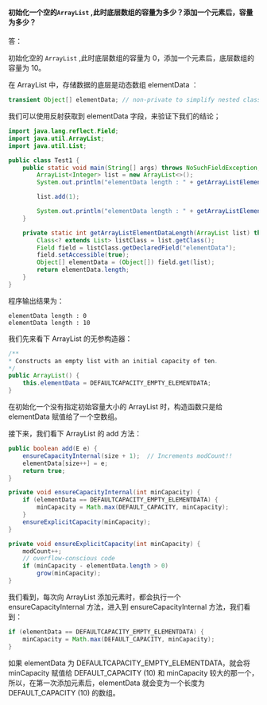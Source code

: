 #### 初始化一个空的`ArrayList` ,此时底层数组的容量为多少？添加一个元素后，容量为多少？

答：

初始化空的 `ArrayList` ,此时底层数组的容量为 0，添加一个元素后，底层数组的容量为 10。



在 ArrayList 中，存储数据的底层是动态数组 elementData ：

```java
transient Object[] elementData; // non-private to simplify nested class access
```

我们可以使用反射获取到 elementData 字段，来验证下我们的结论；

```java
import java.lang.reflect.Field;
import java.util.ArrayList;
import java.util.List;

public class Test1 {
    public static void main(String[] args) throws NoSuchFieldException, IllegalAccessException {
        ArrayList<Integer> list = new ArrayList<>();
        System.out.println("elementData length : " + getArrayListElementDataLength(list));

        list.add(1);

        System.out.println("elementData length : " + getArrayListElementDataLength(list));
    }

    private static int getArrayListElementDataLength(ArrayList list) throws NoSuchFieldException, IllegalAccessException {
        Class<? extends List> listClass = list.getClass();
        Field field = listClass.getDeclaredField("elementData");
        field.setAccessible(true);
        Object[] elementData = (Object[]) field.get(list);
        return elementData.length;
    }
}

```

程序输出结果为：

```
elementData length : 0
elementData length : 10
```

我们先来看下 ArrayList 的无参构造器：

```java
/**
* Constructs an empty list with an initial capacity of ten.
*/
public ArrayList() {
    this.elementData = DEFAULTCAPACITY_EMPTY_ELEMENTDATA;
}
```

在初始化一个没有指定初始容量大小的 ArrayList 时，构造函数只是给 elementData 赋值给了一个空数组。

接下来，我们看下 ArrayList 的 add 方法：

```java
public boolean add(E e) {
    ensureCapacityInternal(size + 1);  // Increments modCount!!
    elementData[size++] = e;
    return true;
}

private void ensureCapacityInternal(int minCapacity) {
    if (elementData == DEFAULTCAPACITY_EMPTY_ELEMENTDATA) {
        minCapacity = Math.max(DEFAULT_CAPACITY, minCapacity);
    }
    ensureExplicitCapacity(minCapacity);
}

private void ensureExplicitCapacity(int minCapacity) {
    modCount++;
    // overflow-conscious code
    if (minCapacity - elementData.length > 0)
        grow(minCapacity);
}
```

我们看到，每次向 ArrayList 添加元素时，都会执行一个 ensureCapacityInternal 方法，进入到 ensureCapacityInternal 方法，我们看到：

```java
if (elementData == DEFAULTCAPACITY_EMPTY_ELEMENTDATA) {
    minCapacity = Math.max(DEFAULT_CAPACITY, minCapacity);
}
```

如果 elementData 为 DEFAULTCAPACITY_EMPTY_ELEMENTDATA，就会将 minCapacity 赋值给 DEFAULT_CAPACITY (10) 和 minCapacity 较大的那一个，所以，在第一次添加元素后，elementData 就会变为一个长度为 DEFAULT_CAPACITY (10) 的数组。

